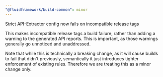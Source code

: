 ```yaml
---
"@fluidframework/build-common": minor
---
```


Strict API-Extractor config now fails on incompatible release tags

This makes incompatible release tags a build failure, rather than adding a warning to the generated API reports.
This is important, as those warnings generally go unnoticed and unaddressed.

Note that while this is technically a breaking change, as it will cause builds to fail that didn't previously,
semantically it just introduces tighter enforcement of existing rules.
Therefore we are treating this as a minor change only.
